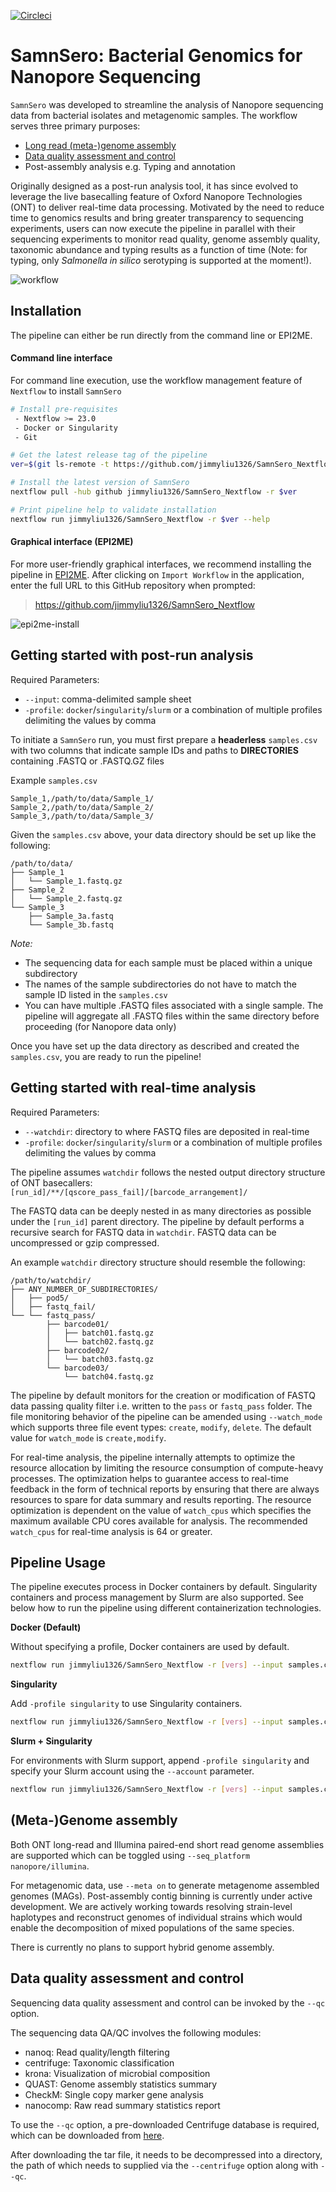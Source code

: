 [![Circleci](https://circleci.com/gh/jimmyliu1326/SamnSero_Nextflow.svg?style=svg)](https://app.circleci.com/pipelines/github/jimmyliu1326/SamnSero_Nextflow)

# SamnSero: Bacterial Genomics for Nanopore Sequencing

`SamnSero` was developed to streamline the analysis of Nanopore sequencing data from bacterial isolates and metagenomic samples. The workflow serves three primary purposes:
- [Long read (meta-)genome assembly](https://github.com/jimmyliu1326/SamnSero_Nextflow?tab=readme-ov-file#long-read-genome-assembly)
- [Data quality assessment and control](https://github.com/jimmyliu1326/SamnSero_Nextflow?tab=readme-ov-file#data-quality-assessment-control)
- Post-assembly analysis e.g. Typing and annotation

Originally designed as a post-run analysis tool, it has since evolved to leverage the live basecalling feature of Oxford Nanopore Technologies (ONT) to deliver real-time data processing. Motivated by the need to reduce time to genomics results and bring greater transparency to sequencing experiments, users can now execute the pipeline in parallel with their sequencing experiments to monitor read quality, genome assembly quality, taxonomic abundance and typing results as a function of time (Note: for typing, only *Salmonella* *in silico* serotyping is supported at the moment!).

![workflow](https://github.com/jimmyliu1326/SamnSero_Nextflow/blob/main/assets/SamnSero_workflow.png?raw=true)

## Installation

The pipeline can either be run directly from the command line or EPI2ME.

#### Command line interface

For command line execution, use the workflow management feature of `Nextflow` to install `SamnSero`
```bash
# Install pre-requisites
 - Nextflow >= 23.0
 - Docker or Singularity
 - Git

# Get the latest release tag of the pipeline
ver=$(git ls-remote -t https://github.com/jimmyliu1326/SamnSero_Nextflow.git | cut -f3 -d'/' | sort -r | head -n 1)

# Install the latest version of SamnSero
nextflow pull -hub github jimmyliu1326/SamnSero_Nextflow -r $ver

# Print pipeline help to validate installation
nextflow run jimmyliu1326/SamnSero_Nextflow -r $ver --help
```

#### Graphical interface (EPI2ME)

For more user-friendly graphical interfaces, we recommend installing the pipeline in [EPI2ME](https://labs.epi2me.io/quickstart/). After clicking on `Import Workflow` in the application, enter the full URL to this GitHub repository when prompted:

> https://github.com/jimmyliu1326/SamnSero_Nextflow

![epi2me-install](https://github.com/jimmyliu1326/SamnSero_Nextflow/blob/main/assets/epi2me_install.png?raw=true)

## Getting started with post-run analysis

Required Parameters:

- `--input`: comma-delimited sample sheet 
- `-profile`: `docker`/`singularity`/`slurm` or a combination of multiple profiles delimiting the values by comma

To initiate a `SamnSero` run, you must first prepare a **headerless** `samples.csv` with two columns that indicate sample IDs and paths to **DIRECTORIES** containing .FASTQ or .FASTQ.GZ files

Example `samples.csv`

```
Sample_1,/path/to/data/Sample_1/
Sample_2,/path/to/data/Sample_2/
Sample_3,/path/to/data/Sample_3/
```

Given the `samples.csv` above, your data directory should be set up like the following:

```
/path/to/data/
├── Sample_1
│   └── Sample_1.fastq.gz
├── Sample_2
│   └── Sample_2.fastq.gz
└── Sample_3
    ├── Sample_3a.fastq
    └── Sample_3b.fastq
```

*Note:*
* The sequencing data for each sample must be placed within a unique subdirectory
* The names of the sample subdirectories do not have to match the sample ID listed in the `samples.csv`
* You can have multiple .FASTQ files associated with a single sample. The pipeline will aggregate all .FASTQ files within the same directory before proceeding (for Nanopore data only)

Once you have set up the data directory as described and created the `samples.csv`, you are ready to run the pipeline!

## Getting started with real-time analysis

Required Parameters:

- `--watchdir`: directory to where FASTQ files are deposited in real-time
- `-profile`: `docker`/`singularity`/`slurm` or a combination of multiple profiles delimiting the values by comma

The pipeline assumes `watchdir` follows the nested output directory structure of ONT basecallers: `[run_id]/**/[qscore_pass_fail]/[barcode_arrangement]/`

The FASTQ data can be deeply nested in as many directories as possible under the `[run_id]` parent directory. The pipeline by default performs a recursive search for FASTQ data in `watchdir`. FASTQ data can be uncompressed or gzip compressed.

An example `watchdir` directory structure should resemble the following:

```
/path/to/watchdir/
├── ANY_NUMBER_OF_SUBDIRECTORIES/
│   ├── pod5/
│   ├── fastq_fail/
└── └── fastq_pass/
        ├── barcode01/
        │   ├── batch01.fastq.gz
        │   └── batch02.fastq.gz
        ├── barcode02/
        │   └── batch03.fastq.gz
        └── barcode03/
            └── batch04.fastq.gz
```

The pipeline by default monitors for the creation or modification of FASTQ data passing quality filter i.e. written to the `pass` or `fastq_pass` folder. The file monitoring behavior of the pipeline can be amended using `--watch_mode` which supports three file event types: `create`, `modify`, `delete`. The default value for `watch_mode` is `create,modify`.

For real-time analysis, the pipeline internally attempts to optimize the resource allocation by limiting the resource consumption of compute-heavy processes. The optimization helps to guarantee access to real-time feedback in the form of technical reports by ensuring that there are always resources to spare for data summary and results reporting. The resource optimization is dependent on the value of `watch_cpus` which specifies the maximum available CPU cores available for analysis. The recommended `watch_cpus` for real-time analysis is 64 or greater.

## Pipeline Usage

The pipeline executes process in Docker containers by default. Singularity containers and process management by Slurm are also supported. See below how to run the pipeline using different containerization technologies.

**Docker (Default)**

 Without specifying a profile, Docker containers are used by default.

```bash
nextflow run jimmyliu1326/SamnSero_Nextflow -r [vers] --input samples.csv --out_dir results
```

**Singularity** 

Add `-profile singularity` to use Singularity containers.

```bash
nextflow run jimmyliu1326/SamnSero_Nextflow -r [vers] --input samples.csv --out_dir results -profile singularity
```

**Slurm + Singularity**

For environments with Slurm support, append `-profile singularity` and specify your Slurm account using the `--account` parameter.

```bash
nextflow run jimmyliu1326/SamnSero_Nextflow -r [vers] --input samples.csv --out_dir results --account my-slurm-account -profile slurm,singularity 
```

## (Meta-)Genome assembly

Both ONT long-read and Illumina paired-end short read genome assemblies are supported which can be toggled using `--seq_platform nanopore/illumina`. 

For metagenomic data, use `--meta on` to generate metagenome assembled genomes (MAGs). Post-assembly contig binning is currently under active development. We are actively working towards resolving strain-level haplotypes and reconstruct genomes of individual strains which would enable the decomposition of mixed populations of the same species.

There is currently no plans to support hybrid genome assembly.

## Data quality assessment and control

Sequencing data quality assessment and control can be invoked by the `--qc` option.

The sequencing data QA/QC involves the following modules:

- nanoq: Read quality/length filtering
- centrifuge: Taxonomic classification
- krona: Visualization of microbial composition
- QUAST: Genome assembly statistics summary
- CheckM: Single copy marker gene analysis
- nanocomp: Raw read summary statistics report

To use the `--qc` option, a pre-downloaded Centrifuge database is required, which can be downloaded from [here](https://genome-idx.s3.amazonaws.com/centrifuge/p_compressed%2Bh%2Bv.tar.gz). 

After downloading the tar file, it needs to be decompressed into a directory, the path of which needs to supplied via the `--centrifuge` option along with `--qc`.
